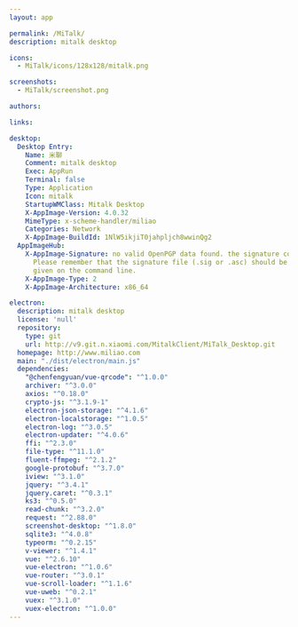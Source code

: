 ```yaml
---
layout: app

permalink: /MiTalk/
description: mitalk desktop

icons:
  - MiTalk/icons/128x128/mitalk.png

screenshots:
  - MiTalk/screenshot.png

authors:

links:

desktop:
  Desktop Entry:
    Name: 米聊
    Comment: mitalk desktop
    Exec: AppRun
    Terminal: false
    Type: Application
    Icon: mitalk
    StartupWMClass: Mitalk Desktop
    X-AppImage-Version: 4.0.32
    MimeType: x-scheme-handler/miliao
    Categories: Network
    X-AppImage-BuildId: 1NlW5ikjiT0jahpljch8wwinQg2
  AppImageHub:
    X-AppImage-Signature: no valid OpenPGP data found. the signature could not be verified.
      Please remember that the signature file (.sig or .asc) should be the first file
      given on the command line.
    X-AppImage-Type: 2
    X-AppImage-Architecture: x86_64

electron:
  description: mitalk desktop
  license: 'null'
  repository:
    type: git
    url: http://v9.git.n.xiaomi.com/MitalkClient/MiTalk_Desktop.git
  homepage: http://www.miliao.com
  main: "./dist/electron/main.js"
  dependencies:
    "@chenfengyuan/vue-qrcode": "^1.0.0"
    archiver: "^3.0.0"
    axios: "^0.18.0"
    crypto-js: "^3.1.9-1"
    electron-json-storage: "^4.1.6"
    electron-localstorage: "^1.0.5"
    electron-log: "^3.0.5"
    electron-updater: "^4.0.6"
    ffi: "^2.3.0"
    file-type: "^11.1.0"
    fluent-ffmpeg: "^2.1.2"
    google-protobuf: "^3.7.0"
    iview: "^3.1.0"
    jquery: "^3.4.1"
    jquery.caret: "^0.3.1"
    ks3: "^0.5.0"
    read-chunk: "^3.2.0"
    request: "^2.88.0"
    screenshot-desktop: "^1.8.0"
    sqlite3: "^4.0.8"
    typeorm: "^0.2.15"
    v-viewer: "^1.4.1"
    vue: "^2.6.10"
    vue-electron: "^1.0.6"
    vue-router: "^3.0.1"
    vue-scroll-loader: "^1.1.6"
    vue-uweb: "^0.2.1"
    vuex: "^3.1.0"
    vuex-electron: "^1.0.0"
---
```

